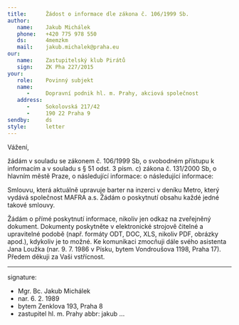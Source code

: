 ```yaml
---
title:      Žádost o informace dle zákona č. 106/1999 Sb.
author:
   name:    Jakub Michálek
   phone:   +420 775 978 550
   ds:      4memzkm
   mail:    jakub.michalek@praha.eu
our:
   name:    Zastupitelský klub Pirátů
   sign:    ZK Pha 227/2015
your:
   role:    Povinný subjekt
   name:    
      -     Dopravní podnik hl. m. Prahy, akciová společnost
   address:
      -     Sokolovská 217/42
      -     190 22 Praha 9
sendby:     ds
style:      letter
---
```


Vážení,

žádám v souladu se zákonem č. 106/1999 Sb, o svobodném přístupu k informacím a v souladu s § 51 odst. 3 písm. c) zákona č. 131/2000 Sb, o hlavním městě Praze, o následující informace: o následující informace:

Smlouvu, která aktuálně upravuje barter na inzerci v deníku Metro, který vydává společnost MAFRA a.s. Žádám o poskytnutí obsahu každé jedné takové smlouvy.

Žádám o přímé poskytnutí informace, nikoliv jen odkaz na zveřejněný dokument. Dokumenty poskytněte v elektronické strojově čitelné a upravitelné podobě (např. formáty ODT, DOC, XLS, nikoliv PDF, obrázky apod.), kdykoliv je to možné. Ke komunikaci zmocňuji dále svého asistenta Jana Loužka (nar. 9. 7. 1986 v Písku, bytem Vondroušova 1198, Praha 17). Předem děkuji za Vaši vstřícnost. 

---
signature:
  - Mgr. Bc. Jakub Michálek
  - nar. 6. 2. 1989
  - bytem Zenklova 193, Praha 8
  - zastupitel hl. m. Prahy
abbr:       jakub
...
